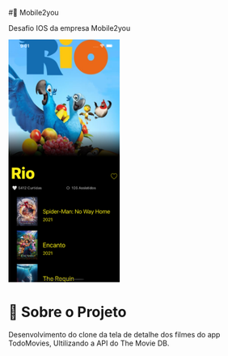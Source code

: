 
 #📲  Mobile2you
 
 Desafio IOS da empresa Mobile2you
 
 
 
 <div aling="center">
  <img height="480em" width="220em" src="https://github.com/let-pedro/Assests/blob/main/mobile2you/case1.png"/>  
</div>
 
 


# 🔖 Sobre o Projeto


Desenvolvimento do clone da tela de detalhe dos filmes do app TodoMovies, Ultilizando a API do The Movie DB.


